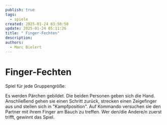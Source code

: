```yaml
---
publish: true
tags:
  - spiele
created: 2025-01-24 03:50:50
update: 2025-01-24 05:11:26
title: " Finger-Fechten"
description: 
authors:
  - Marc Bielert
---
```


#  Finger-Fechten

Spiel für jede Gruppengröße:

Es werden Pärchen gebildet.
Die beiden Personen geben sich die Hand. Anschließend gehen sie einen Schritt zurück, strecken einen Zeigefinger aus und stellen sich in "Kampfposition".
Auf Kommando versuchen sie den Partner mit ihrem Finger am Bauch zu treffen.
Wer den/die Andere/n zuerst trifft, gewinnt das Spiel.
